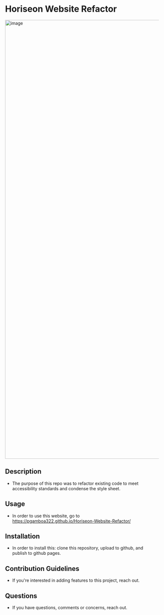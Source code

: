 # Horiseon Website Refactor

<img width="1435" alt="image" src="https://user-images.githubusercontent.com/101015640/160329191-5463f81e-2f34-4bc6-bea1-b2e0a6c8c158.png">


## Description
- The purpose of this repo was to refactor existing code to meet accessibility standards and condense the style sheet. 

## Usage
- In order to use this website, go to https://pgamboa322.github.io/Horiseon-Website-Refactor/

## Installation
- In order to install this: clone this repository, upload to github, and publish to github pages.  

## Contribution Guidelines
- If you're interested in adding features to this project, reach out. 

## Questions
- If you have questions, comments or concerns, reach out. 
